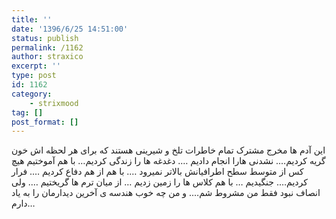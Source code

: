 ```yaml
---
title: ''
date: '1396/6/25 14:51:00'
status: publish
permalink: /1162
author: straxico
excerpt: ''
type: post
id: 1162
category:
    - strixmood
tag: []
post_format: []
---
```

این آدم ها مخرج مشترک تمام خاطرات تلخ و شیرینی هستند که برای هر لحظه اش خون گریه کردیم…. نشدنی هارا انجام دادیم …. دغدغه ها را زندگی کردیم… با هم آموختیم هیچ کس از متوسط سطح اطرافیانش بالاتر نمیرود …. با هم از هم دفاع کردیم …. فرار کردیم…. جنگیدیم … با هم کلاس ها را زمین زدیم … از میان ترم ها گریختیم …. ولی انصاف نبود فقط من مشروط شم…. و من چه خوب هندسه ی آخرین دیدارمان را به یاد دارم…